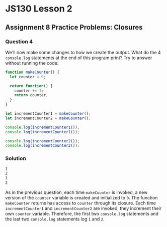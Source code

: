 # JS130 Lesson 2

## Assignment 8 Practice Problems: Closures

### Question 4

We'll now make some changes to how we create the output. What do the 4
`console.log` statements at the end of this program print? Try to answer without
running the code:

```js
function makeCounter() {
  let counter = 0;

  return function() {
    counter += 1;
    return counter;
  }
}

let incrementCounter1 = makeCounter();
let incrementCounter2 = makeCounter();

console.log(incrementCounter1());
console.log(incrementCounter1());

console.log(incrementCounter2());
console.log(incrementCounter2());
```

### Solution

```txt
1
2
1
2
```

As in the previous question, each time `makeCounter` is invoked, a new version
of the `counter` variable is created and initialized to `0`. The function
`makeCounter` returns has access to `counter` through its closure. Each time
`incrementCounter1` and `incrementCounter2` are invoked, they increment their
own `counter` variable. Therefore, the first two `console.log` statements and
the last two `console.log` statements log `1` and `2`.
